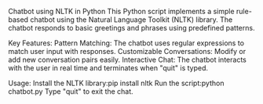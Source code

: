 Chatbot using NLTK in Python
This Python script implements a simple rule-based chatbot using the Natural Language Toolkit (NLTK) library. The chatbot responds to basic greetings and phrases using predefined patterns.

Key Features:
Pattern Matching: The chatbot uses regular expressions to match user input with responses.
Customizable Conversations: Modify or add new conversation pairs easily.
Interactive Chat: The chatbot interacts with the user in real time and terminates when "quit" is typed.

Usage:
Install the NLTK library:pip install nltk
Run the script:python chatbot.py
Type "quit" to exit the chat.







